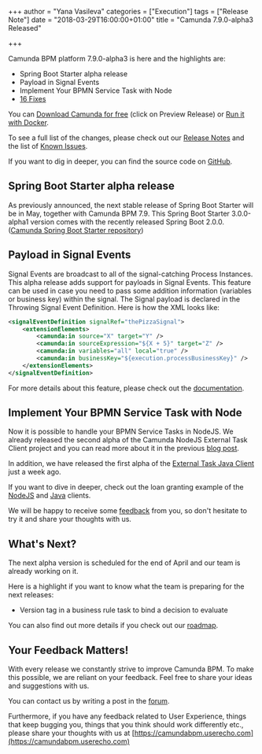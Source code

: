 +++
author = "Yana Vasileva"
categories = ["Execution"]
tags = ["Release Note"]
date = "2018-03-29T16:00:00+01:00"
title = "Camunda 7.9.0-alpha3 Released"

+++

Camunda BPM platform 7.9.0-alpha3 is here and the highlights are:

* Spring Boot Starter alpha release
* Payload in Signal Events
* Implement Your BPMN Service Task with Node
* [16 Fixes](https://app.camunda.com/jira/issues/?jql=issuetype%20%3D%20%22Bug%20Report%22%20AND%20fixVersion%20%3D%207.9.0-alpha3)

You can [Download Camunda for free](https://camunda.com/download/) (click on Preview Release) or [Run it with Docker](https://hub.docker.com/r/camunda/camunda-bpm-platform/).


To see a full list of the changes, please check out our [Release Notes](https://app.camunda.com/jira/secure/ReleaseNote.jspa?projectId=10230&version=15301)
and the list of [Known Issues](https://app.camunda.com/jira/issues/?jql=affectedVersion%20%3D%207.9.0-alpha3).


If you want to dig in deeper, you can find the source code on [GitHub](https://github.com/camunda/camunda-bpm-platform/releases/tag/7.9.0-alpha3).


## Spring Boot Starter alpha release

As previously announced, the next stable release of Spring Boot Starter will be in May, together with Camunda BPM 7.9. This Spring Boot Starter 3.0.0-alpha1 version comes with the recently released Spring Boot 2.0.0. ([Camunda Spring Boot Starter repository](https://github.com/camunda/camunda-bpm-spring-boot-starter))

## Payload in Signal Events

Signal Events are broadcast to all of the signal-catching Process Instances. This alpha release adds support for payloads in Signal Events. This feature can be used in case you need to pass some addition information (variables or business key) within the signal.
The Signal payload is declared in the Throwing Signal Event Definition. Here is how the XML looks like:

```xml
<signalEventDefinition signalRef="thePizzaSignal">
    <extensionElements>
        <camunda:in source="X" target="Y" />
        <camunda:in sourceExpression="${X + 5}" target="Z" />
        <camunda:in variables="all" local="true" />
        <camunda:in businessKey="${execution.processBusinessKey}" />
    </extensionElements>
</signalEventDefinition>
```
For more details about this feature, please check out the [documentation](https://docs.camunda.org/manual/latest/reference/bpmn20/events/signal-events/#passing-variables).

## Implement Your BPMN Service Task with Node

Now it is possible to handle your BPMN Service Tasks in NodeJS. We already released the second alpha of the Camunda NodeJS External Task Client project and you can read more about it in the previous [blog post](https://blog.camunda.com/post/2018/03/extermal-task-js-alpha2/).

In addition, we have released the first alpha of the [External Task Java Client](https://blog.camunda.com/post/2018/03/camunda-external-task-client-java-010-alpha1-released/) just a week ago.

If you want to dive in deeper, check out the loan granting example of the [NodeJS](https://github.com/camunda/camunda-external-task-client-js/tree/master/examples/granting-loans) and [Java](https://github.com/camunda/camunda-external-task-client-java/tree/master/examples/loan-granting) clients.

We will be happy to receive some [feedback](https://forum.camunda.org/) from you, so don't hesitate to try it and share your thoughts with us.

## What's Next?

The next alpha version is scheduled for the end of April and our team is already working on it.

Here is a highlight if you want to know what the team is preparing for the next releases:

* Version tag in a business rule task to bind a decision to evaluate	

You can also find out more details if you check out our [roadmap](https://camunda.com/learn/community/#roadmap).

## Your Feedback Matters!

With every release we constantly strive to improve Camunda BPM. To make this possible, we are reliant on your feedback. Feel free to share your ideas and suggestions with us.

You can contact us by writing a post in the [forum](https://forum.camunda.org/).

Furthermore, if you have any feedback related to User Experience, things that keep bugging you, things that you think should work differently etc., please share your thoughts with us at [https://camundabpm.userecho.com](https://camundabpm.userecho.com)
